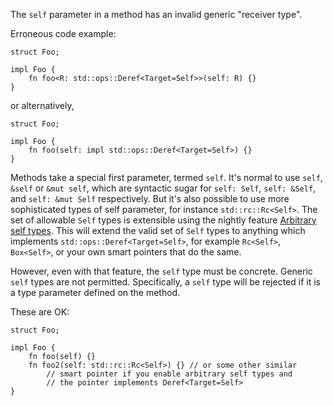 The `self` parameter in a method has an invalid generic "receiver type".

Erroneous code example:

```compile_fail,E0801
struct Foo;

impl Foo {
    fn foo<R: std::ops::Deref<Target=Self>>(self: R) {}
}
```

or alternatively,

```compile_fail,E0801
struct Foo;

impl Foo {
    fn foo(self: impl std::ops::Deref<Target=Self>) {}
}
```

Methods take a special first parameter, termed `self`. It's normal to
use `self`, `&self` or `&mut self`, which are syntactic sugar for
`self: Self`, `self: &Self`, and `self: &mut Self` respectively.
But it's also possible to use more sophisticated types of self
parameter, for instance `std::rc::Rc<Self>`. The set of allowable
`Self` types is extensible using the nightly feature
[Arbitrary self types][AST].
This will extend the valid set of `Self` types to anything which implements
`std::ops::Deref<Target=Self>`, for example `Rc<Self>`, `Box<Self>`, or
your own smart pointers that do the same.

However, even with that feature, the `self` type must be concrete.
Generic `self` types are not permitted. Specifically, a `self` type will
be rejected if it is a type parameter defined on the method.

These are OK:

```
struct Foo;

impl Foo {
    fn foo(self) {}
    fn foo2(self: std::rc::Rc<Self>) {} // or some other similar
        // smart pointer if you enable arbitrary self types and
        // the pointer implements Deref<Target=Self>
}
```

[AST]: https://doc.rust-lang.org/unstable-book/language-features/arbitrary-self-types.html